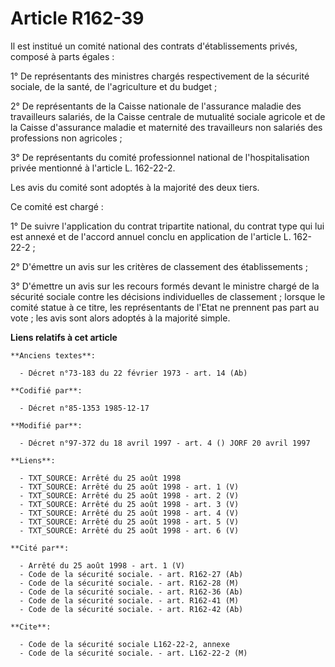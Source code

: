 # Article R162-39

Il est institué un comité national des contrats d'établissements privés, composé à parts égales :

1° De représentants des ministres chargés respectivement de la sécurité sociale, de la santé, de l'agriculture et du budget ;

2° De représentants de la Caisse nationale de l'assurance maladie des travailleurs salariés, de la Caisse centrale de
mutualité sociale agricole et de la Caisse d'assurance maladie et maternité des travailleurs non salariés des professions non
agricoles ;

3° De représentants du comité professionnel national de l'hospitalisation privée mentionné à l'article L. 162-22-2.

Les avis du comité sont adoptés à la majorité des deux tiers.

Ce comité est chargé :

1° De suivre l'application du contrat tripartite national, du contrat type qui lui est annexé et de l'accord annuel conclu en
application de l'article L. 162-22-2 ;

2° D'émettre un avis sur les critères de classement des établissements ;

3° D'émettre un avis sur les recours formés devant le ministre chargé de la sécurité sociale contre les décisions
individuelles de classement ; lorsque le comité statue à ce titre, les représentants de l'Etat ne prennent pas part au vote ;
les avis sont alors adoptés à la majorité simple.

**Liens relatifs à cet article**

	**Anciens textes**:

	  - Décret n°73-183 du 22 février 1973 - art. 14 (Ab)

	**Codifié par**:

	  - Décret n°85-1353 1985-12-17

	**Modifié par**:

	  - Décret n°97-372 du 18 avril 1997 - art. 4 () JORF 20 avril 1997

	**Liens**:

	  - TXT_SOURCE: Arrêté du 25 août 1998
	  - TXT_SOURCE: Arrêté du 25 août 1998 - art. 1 (V)
	  - TXT_SOURCE: Arrêté du 25 août 1998 - art. 2 (V)
	  - TXT_SOURCE: Arrêté du 25 août 1998 - art. 3 (V)
	  - TXT_SOURCE: Arrêté du 25 août 1998 - art. 4 (V)
	  - TXT_SOURCE: Arrêté du 25 août 1998 - art. 5 (V)
	  - TXT_SOURCE: Arrêté du 25 août 1998 - art. 6 (V)

	**Cité par**:

	  - Arrêté du 25 août 1998 - art. 1 (V)
	  - Code de la sécurité sociale. - art. R162-27 (Ab)
	  - Code de la sécurité sociale. - art. R162-28 (M)
	  - Code de la sécurité sociale. - art. R162-36 (Ab)
	  - Code de la sécurité sociale. - art. R162-41 (M)
	  - Code de la sécurité sociale. - art. R162-42 (Ab)

	**Cite**:

	  - Code de la sécurité sociale L162-22-2, annexe
	  - Code de la sécurité sociale. - art. L162-22-2 (M)
